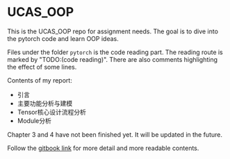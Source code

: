 # UCAS_OOP

This is the UCAS_OOP repo for assignment needs. The goal is to dive into the pytorch code and learn OOP ideas.

Files under the folder `pytorch` is the code reading part. The reading route is marked by "TODO:(code reading)". There are also comments highlighting the effect of some lines.

Contents of my report:

- 引言
- 主要功能分析与建模
- Tensor核心设计流程分析
- Module分析

Chapter 3 and 4 have not been finished yet. It will be updated in the future.

Follow the [gitbook link](https://willlin22s-organization.gitbook.io/pytorch-learning-report) for more detail and more readable contents.

